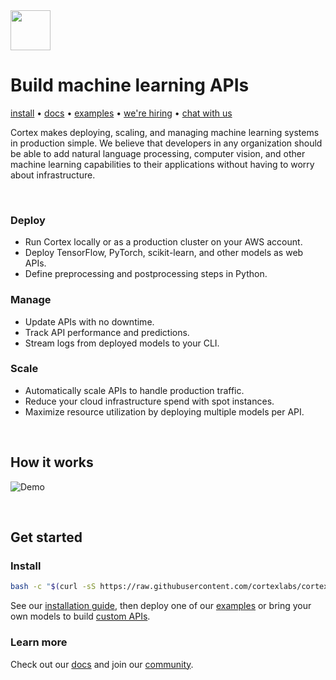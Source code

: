<!-- Delete on release branches -->
<img src='https://s3-us-west-2.amazonaws.com/cortex-public/logo.png' height='64'>

# Build machine learning APIs

<!-- Delete on release branches -->
<!-- CORTEX_VERSION_README_MINOR -->
[install](https://docs.cortex.dev/install) • [docs](https://docs.cortex.dev) • [examples](https://github.com/cortexlabs/cortex/tree/0.18/examples) • [we're hiring](https://angel.co/cortex-labs-inc/jobs) • [chat with us](https://gitter.im/cortexlabs/cortex)

Cortex makes deploying, scaling, and managing machine learning systems in production simple. We believe that developers in any organization should be able to add natural language processing, computer vision, and other machine learning capabilities to their applications without having to worry about infrastructure.

<br>

### Deploy

* Run Cortex locally or as a production cluster on your AWS account.
* Deploy TensorFlow, PyTorch, scikit-learn, and other models as web APIs.
* Define preprocessing and postprocessing steps in Python.

### Manage

* Update APIs with no downtime.
* Track API performance and predictions.
* Stream logs from deployed models to your CLI.

### Scale

* Automatically scale APIs to handle production traffic.
* Reduce your cloud infrastructure spend with spot instances.
* Maximize resource utilization by deploying multiple models per API.

<br>

## How it works

<!-- Set header Cache-Control=no-cache on the S3 object metadata (see https://help.github.com/en/articles/about-anonymized-image-urls) -->
![Demo](https://d1zqebknpdh033.cloudfront.net/demo/gif/v0.13_2.gif)

<br>

## Get started

### Install

<!-- CORTEX_VERSION_README_MINOR X 3 -->
```bash
bash -c "$(curl -sS https://raw.githubusercontent.com/cortexlabs/cortex/0.18/get-cli.sh)"
```

See our [installation guide](https://docs.cortex.dev/install), then deploy one of our [examples](https://github.com/cortexlabs/cortex/tree/0.18/examples) or bring your own models to build [custom APIs](https://docs.cortex.dev/deployments/exporting).

### Learn more

Check out our [docs](https://docs.cortex.dev) and join our [community](https://gitter.im/cortexlabs/cortex).
